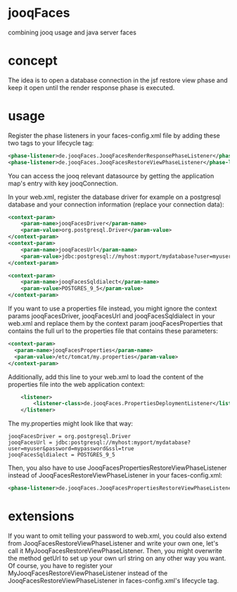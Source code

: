 # jooqFaces
combining jooq usage and java server faces

# concept
The idea is to open a database connection in the jsf restore view phase and keep it open until the render response phase is executed.

# usage
Register the phase listeners in your faces-config.xml file by adding these two tags to your lifecycle tag:

````xml
<phase-listener>de.jooqFaces.JooqFacesRenderResponsePhaseListener</phase-listener>
<phase-listener>de.jooqFaces.JooqFacesRestoreViewPhaseListener</phase-listener>
````

You can access the jooq relevant datasource by getting the application map's entry with key jooqConnection.

In your web.xml, register the database driver for example on a postgresql database and your connection information (replace your connection data):

````xml
<context-param>
	<param-name>jooqFacesDriver</param-name>
	<param-value>org.postgresql.Driver</param-value>
</context-param>
<context-param>
	<param-name>jooqFacesUrl</param-name>
	<param-value>jdbc:postgresql://myhost:myport/mydatabase?user=myuser&password=mypassword&ssl=true</param-value>
</context-param>

<context-param>
	<param-name>jooqFacesSqldialect</param-name>
	<param-value>POSTGRES_9_5</param-value>
</context-param>
````
If you want to use a properties file instead, you might ignore the context params jooqFacesDriver, jooqFacesUrl and jooqFacesSqldialect in your web.xml and replace them by the context param jooqFacesProperties that contains the full url to the properties file that contains these parameters:

````xml
<context-param>
  <param-name>jooqFacesProperties</param-name>
  <param-value>/etc/tomcat/my.properties</param-value>
</context-param>
````
Additionally, add this line to your web.xml to load the content of the properties file into the web application context:
````xml
	<listener>
		<listener-class>de.jooqFaces.PropertiesDeploymentListener</listener-class>
	</listener>
````
The my.properties might look like that way:
````
jooqFacesDriver = org.postgresql.Driver
jooqFacesUrl = jdbc:postgresql://myhost:myport/mydatabase?user=myuser&password=mypassword&ssl=true
jooqFacesSqldialect = POSTGRES_9_5
````
Then, you also have to use JooqFacesPropertiesRestoreViewPhaseListener instead of JooqFacesRestoreViewPhaseListener in your faces-config.xml:
````xml
<phase-listener>de.jooqFaces.JooqFacesPropertiesRestoreViewPhaseListener</phase-listener>
````
# extensions

If you want to omit telling your password to web.xml, you could also extend from JooqFacesRestoreViewPhaseListener and write your own one, let's call it MyJooqFacesRestoreViewPhaseListener. Then, you might overwrite the method getUrl to set up your own url string on any other way you want. Of course, you have to register your MyJooqFacesRestoreViewPhaseListener instead of the JooqFacesRestoreViewPhaseListener in faces-config.xml's lifecycle tag.
